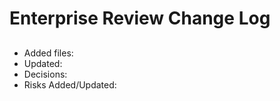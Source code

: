 # Enterprise Review Change Log

## <YYYY-MM-DD>
- Added files:
- Updated:
- Decisions:
- Risks Added/Updated:

